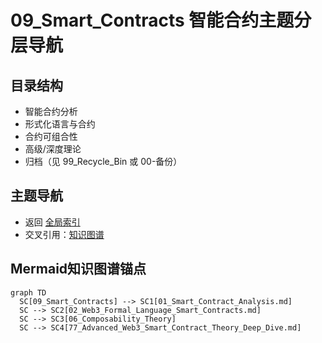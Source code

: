 # 09_Smart_Contracts 智能合约主题分层导航

## 目录结构
- 智能合约分析
- 形式化语言与合约
- 合约可组合性
- 高级/深度理论
- 归档（见 99_Recycle_Bin 或 00-备份）

## 主题导航
- 返回 [全局索引](../00_Index_and_Classification.md)
- 交叉引用：[知识图谱](../00_Knowledge_Graph.md)

## Mermaid知识图谱锚点
```mermaid
graph TD
  SC[09_Smart_Contracts] --> SC1[01_Smart_Contract_Analysis.md]
  SC --> SC2[02_Web3_Formal_Language_Smart_Contracts.md]
  SC --> SC3[06_Composability_Theory]
  SC --> SC4[77_Advanced_Web3_Smart_Contract_Theory_Deep_Dive.md]
``` 